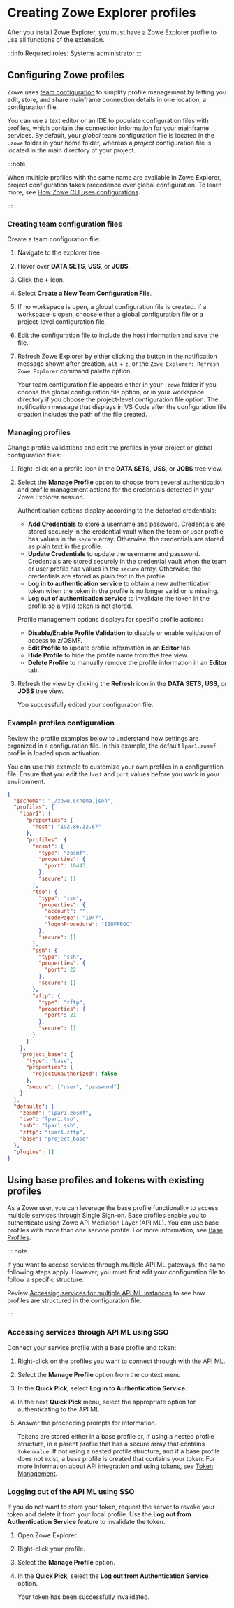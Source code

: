 # Creating Zowe Explorer profiles

After you install Zowe Explorer, you must have a Zowe Explorer profile to use all functions of the extension.

:::info Required roles: Systems administrator
:::

## Configuring Zowe profiles

Zowe uses [team configuration](/appendix/zowe-glossary.md#team-configuration) to simplify profile management by letting you edit, store, and share mainframe connection details in one location, a configuration file.

You can use a text editor or an IDE to populate configuration files with profiles, which contain the connection information for your mainframe services. By default, your *global* team configuration file is located in the `.zowe` folder in your home folder, whereas a *project* configuration file is located in the main directory of your project.

:::note

When multiple profiles with the same name are available in Zowe Explorer, project configuration takes precedence over global configuration. To learn more, see [How Zowe CLI uses configurations](../user-guide/cli-using-understand-profiles-configs.md).

:::

### Creating team configuration files

Create a team configuration file:

1. Navigate to the explorer tree.
2. Hover over **DATA SETS**, **USS**, or **JOBS**.
3. Click the **+** icon.
4. Select **Create a New Team Configuration File**.
5. If no workspace is open, a global configuration file is created. If a workspace is open, choose either a global configuration file or a project-level configuration file.
6. Edit the configuration file to include the host information and save the file.
7. Refresh Zowe Explorer by either clicking the button in the notification message shown after creation, `alt` + `z`, or the `Zowe Explorer: Refresh Zowe Explorer` command palette option.

    Your team configuration file appears either in your `.zowe` folder if you choose the global configuration file option, or in your workspace directory if you choose the project-level configuration file option. The notification message that displays in VS Code after the configuration file creation includes the path of the file created.

### Managing profiles

Change profile validations and edit the profiles in your project or global configuration files:

1. Right-click on a profile icon in the **DATA SETS**, **USS**, or **JOBS** tree view.
2. Select the **Manage Profile** option to choose from several authentication and profile management actions for the credentials detected in your Zowe Explorer session.

    Authentication options display according to the detected credentials:

    - **Add Credentials** to store a username and password. Credentials are stored securely in the credential vault when the team or user profile has values in the `secure` array. Otherwise, the credentials are stored as plain text in the profile.
    - **Update Credentials** to update the username and password. Credentials are stored securely in the credential vault when the team or user profile has values in the `secure` array. Otherwise, the credentials are stored as plain text in the profile.
    - **Log in to authentication service** to obtain a new authentication token when the token in the profile is no longer valid or is missing.
    - **Log out of authentication service** to invalidate the token in the profile so a valid token is not stored.

    Profile management options displays for specific profile actions:

    - **Disable/Enable Profile Validation** to disable or enable validation of access to z/OSMF.
    - **Edit Profile** to update profile information in an **Editor** tab.
    - **Hide Profile** to hide the profile name from the tree view.
    - **Delete Profile** to manually remove the profile information in an **Editor** tab.

3. Refresh the view by clicking the **Refresh** icon in the **DATA SETS**, **USS**, or **JOBS** tree view.

     You successfully edited your configuration file.

### Example profiles configuration

Review the profile examples below to understand how settings are organized in a configuration file. In this example, the default `lpar1.zosmf` profile is loaded upon activation.

You can use this example to customize your own profiles in a configuration file. Ensure that you edit the `host` and `port` values before you work in your environment.

```json
{
  "$schema": "./zowe.schema.json",
  "profiles": {
    "lpar1": {
      "properties": {
        "host": "192.86.32.67"
      },
      "profiles": {
        "zosmf": {
          "type": "zosmf",
          "properties": {
            "port": 10443
          },
          "secure": []
        },
        "tso": {
          "type": "tso",
          "properties": {
            "account": "",
            "codePage": "1047",
            "logonProcedure": "IZUFPROC"
          },
          "secure": []
        },
        "ssh": {
          "type": "ssh",
          "properties": {
            "port": 22
          },
          "secure": []
        },
        "zftp": {
          "type": "zftp",
          "properties": {
            "port": 21
          },
          "secure": []
        }
      }
    },
    "project_base": {
      "type": "base",
      "properties": {
        "rejectUnauthorized": false
      },
      "secure": ["user", "password"]
    }
  },
  "defaults": {
    "zosmf": "lpar1.zosmf",
    "tso": "lpar1.tso",
    "ssh": "lpar1.ssh",
    "zftp": "lpar1.zftp",
    "base": "project_base"
  },
  "plugins": []
}
```

## Using base profiles and tokens with existing profiles

As a Zowe user, you can leverage the base profile functionality to access multiple services through Single Sign-on. Base profiles enable you to authenticate using Zowe API Mediation Layer (API ML). You can use base profiles with more than one service profile. For more information, see [Base Profiles](../user-guide/cli-using-using-profiles-v1.md#base-profiles).

::: note

If you want to access services through multiple API ML gateways, the same following steps apply. However, you must first edit your configuration file to follow a specific structure.

Review [Accessing services for multiple API ML instances](../user-guide/cli-using-creating-profiles.md#accessing-services-through-multiple-api-ml-gateways) to see how profiles are structured in the configuration file.

:::

### Accessing services through API ML using SSO

Connect your service profile with a base profile and token:

1. Right-click on the profiles you want to connect through with the API ML.
2. Select the **Manage Profile** option from the context menu
3. In the **Quick Pick**, select **Log in to Authentication Service**.
4. In the next **Quick Pick** menu, select the appropriate option for authenticating to the API ML
5. Answer the proceeding prompts for information.

    Tokens are stored either in a base profile or, if using a nested profile structure, in a parent profile that has a secure array that contains `tokenValue`. If not using a nested profile structure, and if a base profile does not exist, a base profile is created that contains your token. For more information about API integration and using tokens, see [Token Management](../user-guide/cli-using-integrating-apiml.md#how-token-management-works).

### Logging out of the API ML using SSO

If you do not want to store your token, request the server to revoke your token and delete it from your local profile. Use the **Log out from Authentication Service** feature to invalidate the token.

1. Open Zowe Explorer.
2. Right-click your profile.
3. Select the **Manage Profile** option.
4. In the **Quick Pick**, select the **Log out from Authentication Service** option.

    Your token has been successfully invalidated.
